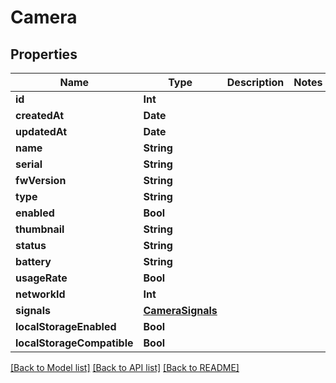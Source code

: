 # Camera

## Properties
Name | Type | Description | Notes
------------ | ------------- | ------------- | -------------
**id** | **Int** |  | 
**createdAt** | **Date** |  | 
**updatedAt** | **Date** |  | 
**name** | **String** |  | 
**serial** | **String** |  | 
**fwVersion** | **String** |  | 
**type** | **String** |  | 
**enabled** | **Bool** |  | 
**thumbnail** | **String** |  | 
**status** | **String** |  | 
**battery** | **String** |  | 
**usageRate** | **Bool** |  | 
**networkId** | **Int** |  | 
**signals** | [**CameraSignals**](CameraSignals.md) |  | 
**localStorageEnabled** | **Bool** |  | 
**localStorageCompatible** | **Bool** |  | 

[[Back to Model list]](../README.md#documentation-for-models) [[Back to API list]](../README.md#documentation-for-api-endpoints) [[Back to README]](../README.md)



